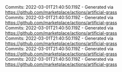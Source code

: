 Commits: 2022-03-01T21:40:50.119Z - Generated via https://github.com/marketplace/actions/artificial-grass
<br>
Commits: 2022-03-01T21:40:50.119Z - Generated via https://github.com/marketplace/actions/artificial-grass
<br>
Commits: 2022-03-01T21:40:50.119Z - Generated via https://github.com/marketplace/actions/artificial-grass
<br>
Commits: 2022-03-01T21:40:50.119Z - Generated via https://github.com/marketplace/actions/artificial-grass
<br>
Commits: 2022-03-01T21:40:50.119Z - Generated via https://github.com/marketplace/actions/artificial-grass
<br>
Commits: 2022-03-01T21:40:50.119Z - Generated via https://github.com/marketplace/actions/artificial-grass
<br>
